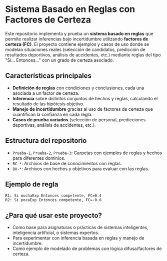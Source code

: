# Sistema Basado en Reglas con Factores de Certeza

Este repositorio implementa y prueba un **sistema basado en reglas** que permite realizar inferencias bajo incertidumbre utilizando **factores de certeza (FC)**. El proyecto contiene ejemplos y casos de uso donde se modelan situaciones reales (selección de candidatos, predicción de resultados deportivos, análisis de accidentes, etc.) mediante reglas del tipo "Si... Entonces..." con un grado de certeza asociado.

## Características principales

- **Definición de reglas** con condiciones y conclusiones, cada una asociada a un factor de certeza.
- **Inferencia** sobre distintos conjuntos de hechos y reglas, calculando el resultado de las hipótesis objetivo.
- **Manejo de incertidumbre** gracias al uso de factores de certeza que cuantifican la confianza en cada regla.
- **Casos de prueba variados** (selección de personal, predicciones deportivas, análisis de accidentes, etc.).

## Estructura del repositorio

- `Prueba-1`, `Prueba-2`, `Prueba-3`: Carpetas con ejemplos de reglas y hechos para diferentes dominios.
- `BC-*`: Archivos de base de conocimientos con reglas.
- `BH-*`: Archivos con hechos y objetivos para evaluar con las reglas.

## Ejemplo de regla

```text
R1: Si muchaExp Entonces competente, FC=0.4
R2: Si pocaExp Entonces competente, FC=-0.6
```

## ¿Para qué usar este proyecto?

- Como base para asignaturas o prácticas de sistemas inteligentes, inteligencia artificial, o sistemas expertos.
- Para experimentar con inferencia basada en reglas y manejo de incertidumbre.
- Como ejemplo de modelado de problemas con lógica difusa/factores de certeza.
